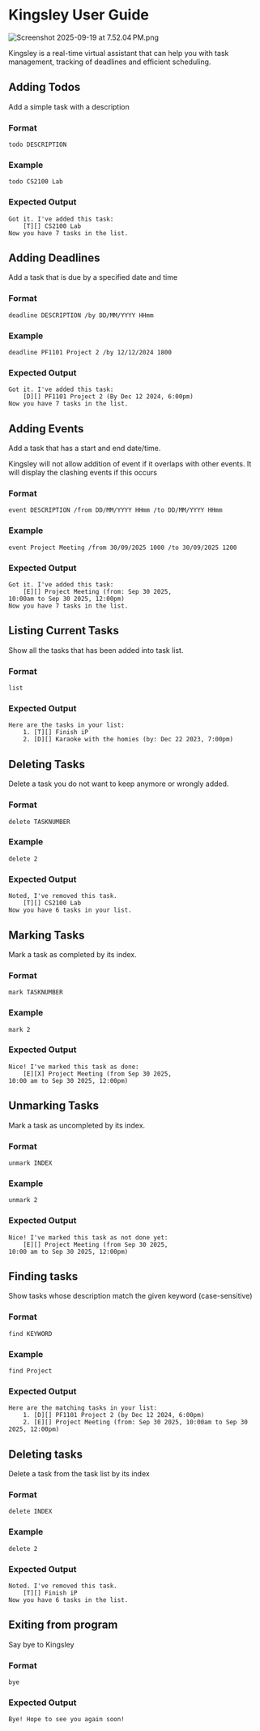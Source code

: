 # Kingsley User Guide

![Screenshot 2025-09-19 at 7.52.04 PM.png](../../../../../var/folders/32/jr3tc6xn0lg2d8xlx3jdvd3c0000gn/T/TemporaryItems/NSIRD_screencaptureui_GIEiPZ/Screenshot%202025-09-19%20at%207.52.04%E2%80%AFPM.png)


Kingsley is a real-time virtual assistant that can help you with task management, tracking of deadlines and efficient scheduling. 

## Adding Todos

Add a simple task with a description


### Format
```
todo DESCRIPTION 
```

### Example
```
todo CS2100 Lab 
```

### Expected Output
```
Got it. I've added this task: 
    [T][] CS2100 Lab
Now you have 7 tasks in the list. 
```


## Adding Deadlines

Add a task that is due by a specified date and time


### Format
```
deadline DESCRIPTION /by DD/MM/YYYY HHmm
```

### Example
```
deadline PF1101 Project 2 /by 12/12/2024 1800
```

### Expected Output 
```
Got it. I've added this task: 
    [D][] PF1101 Project 2 (By Dec 12 2024, 6:00pm) 
Now you have 7 tasks in the list. 
```


## Adding Events

Add a task that has a start and end date/time. 

Kingsley will not allow addition of event if it overlaps 
with other events. It will display the clashing events if this occurs 


### Format
```
event DESCRIPTION /from DD/MM/YYYY HHmm /to DD/MM/YYYY HHmm
```

### Example
```
event Project Meeting /from 30/09/2025 1000 /to 30/09/2025 1200
```

### Expected Output
```
Got it. I've added this task:                 
    [E][] Project Meeting (from: Sep 30 2025,
10:00am to Sep 30 2025, 12:00pm)              
Now you have 7 tasks in the list.        
```


## Listing Current Tasks 

Show all the tasks that has been added into task list.


### Format
```
list
```

### Expected Output
```
Here are the tasks in your list:
    1. [T][] Finish iP 
    2. [D][] Karaoke with the homies (by: Dec 22 2023, 7:00pm) 
```

## Deleting Tasks

Delete a task you do not want to keep anymore or wrongly added.

### Format
```
delete TASKNUMBER
```

### Example
```
delete 2 
```
### Expected Output
```
Noted, I've removed this task.
    [T][] CS2100 Lab 
Now you have 6 tasks in your list. 
```

## Marking Tasks

Mark a task as completed by its index.

### Format
```
mark TASKNUMBER
```

### Example
```
mark 2 
```
### Expected Output
```
Nice! I've marked this task as done: 
    [E][X] Project Meeting (from Sep 30 2025, 
10:00 am to Sep 30 2025, 12:00pm) 
```

## Unmarking Tasks

Mark a task as uncompleted by its index.

### Format
```
unmark INDEX
```

### Example
```
unmark 2 
```
### Expected Output
```
Nice! I've marked this task as not done yet: 
    [E][] Project Meeting (from Sep 30 2025, 
10:00 am to Sep 30 2025, 12:00pm) 
```
## Finding tasks
Show tasks whose description match the given keyword (case-sensitive)
### Format
```
find KEYWORD
```
### Example
```
find Project 
```
### Expected Output
```
Here are the matching tasks in your list: 
    1. [D][] PF1101 Project 2 (by Dec 12 2024, 6:00pm) 
    2. [E][] Project Meeting (from: Sep 30 2025, 10:00am to Sep 30 2025, 12:00pm) 
```

## Deleting tasks

Delete a task from the task list by its index
### Format
```
delete INDEX
```

### Example
```
delete 2 
```
### Expected Output
```
Noted. I've removed this task. 
    [T][] Finish iP
Now you have 6 tasks in the list. 
```

## Exiting from program

Say bye to Kingsley 
### Format
```
bye
```

### Expected Output
```
Bye! Hope to see you again soon!
```





